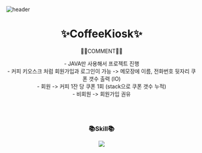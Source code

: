 ![header](https://capsule-render.vercel.app/api?type=soft&color=auto&height=200&section=header&text=coffeekiosk.java&fontSize=90)

  <div align=center>
   <h1>✨CoffeeKiosk✨</h1>
     <p>👩🏻COMMENT👋🏻</p>
    <p>
  - JAVA만 사용해서 프로젝트 진행<br/>
  - 커피 키오스크 처럼 회원가입과 로그인이 가능 -> 메모장에 이름, 전화번호 뒷자리 쿠폰 갯수 출력 (IO)<br/>
  - 회원 -> 커피 1잔 당 쿠폰 1회 (stack으로 쿠폰 갯수 누적)<br/>
  - 비회원 -> 회원가입 권유 
    </p>
  </div>
  <br/><br/>
  
  <div align=center>
    <h3>📚Skill📚</h3>
   <img src="https://img.shields.io/badge/eclipseide-2C2255?style=flat-square&logo=eclipseide&logoColor=white"/></a>
  </div>


